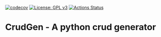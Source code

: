 [![codecov](https://codecov.io/gh/Fszta/CrudGen/branch/development/graph/badge.svg?token=SGSIK5GG1C)](https://codecov.io/gh/Fszta/CrudGen)
[![License: GPL v3](https://img.shields.io/badge/License-GPLv3-blue.svg)](https://www.gnu.org/licenses/gpl-3.0)
[![Actions Status](https://github.com/Fszta/CrudGen/workflows/Build%20and%20Test/badge.svg)](https://github.com/Fszta/CrudGen/actions)

# CrudGen - A python crud generator